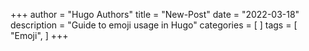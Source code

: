 +++
author = "Hugo Authors"
title = "New-Post"
date = "2022-03-18"
description = "Guide to emoji usage in Hugo"
categories = [
]
tags = [
    "Emoji",
]
+++

<script src="https://gist.github.com/lakshyapriyadarshi/48e8656720cc1d8d5b263f4187fa4163.js"></script>
